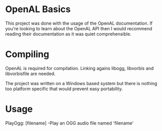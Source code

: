 # OpenAL Basics
This project was done with the usage of the OpenAL documentation. If you're looking to learn about the OpenAL API then I would recommend reading their documentation as it was quiet comprehensible.

# Compiling
OpenAL is required for compilation. Linking agains libogg, libvorbis and libvorbisfile are needed.

The project was written on a Windows based system but there is nothing too platform specific that would prevent easy portability.

# Usage
PlayOgg: [filename]
  -Play an OGG audio file named 'filename'